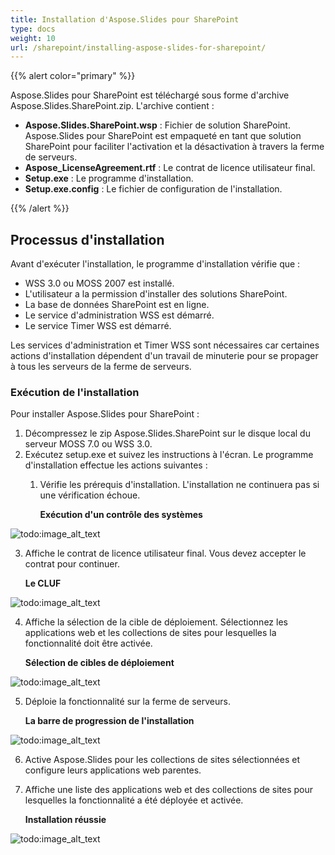 ```yaml
---
title: Installation d'Aspose.Slides pour SharePoint
type: docs
weight: 10
url: /sharepoint/installing-aspose-slides-for-sharepoint/
---
```


{{% alert color="primary" %}} 

Aspose.Slides pour SharePoint est téléchargé sous forme d'archive Aspose.Slides.SharePoint.zip. L'archive contient : 

- **Aspose.Slides.SharePoint.wsp** : Fichier de solution SharePoint. Aspose.Slides pour SharePoint est empaqueté en tant que solution SharePoint pour faciliter l'activation et la désactivation à travers la ferme de serveurs.
- **Aspose_LicenseAgreement.rtf** : Le contrat de licence utilisateur final.
- **Setup.exe** : Le programme d'installation.
- **Setup.exe.config** : Le fichier de configuration de l'installation.

{{% /alert %}} 
## **Processus d'installation**
Avant d'exécuter l'installation, le programme d'installation vérifie que :

- WSS 3.0 ou MOSS 2007 est installé.
- L'utilisateur a la permission d'installer des solutions SharePoint.
- La base de données SharePoint est en ligne.
- Le service d'administration WSS est démarré.
- Le service Timer WSS est démarré.

Les services d'administration et Timer WSS sont nécessaires car certaines actions d'installation dépendent d'un travail de minuterie pour se propager à tous les serveurs de la ferme de serveurs. 
### **Exécution de l'installation**
Pour installer Aspose.Slides pour SharePoint : 

1. Décompressez le zip Aspose.Slides.SharePoint sur le disque local du serveur MOSS 7.0 ou WSS 3.0.
2. Exécutez setup.exe et suivez les instructions à l'écran.
   Le programme d'installation effectue les actions suivantes : 
   1. Vérifie les prérequis d'installation. L'installation ne continuera pas si une vérification échoue. 

      **Exécution d'un contrôle des systèmes** 

![todo:image_alt_text](installing-aspose-slides-for-sharepoint_1.png)




3. Affiche le contrat de licence utilisateur final. Vous devez accepter le contrat pour continuer. 

   **Le CLUF** 

![todo:image_alt_text](installing-aspose-slides-for-sharepoint_2.png)




4. Affiche la sélection de la cible de déploiement. Sélectionnez les applications web et les collections de sites pour lesquelles la fonctionnalité doit être activée. 

   **Sélection de cibles de déploiement** 

![todo:image_alt_text](installing-aspose-slides-for-sharepoint_3.png)




5. Déploie la fonctionnalité sur la ferme de serveurs. 

   **La barre de progression de l'installation** 

![todo:image_alt_text](installing-aspose-slides-for-sharepoint_4.png)




6. Active Aspose.Slides pour les collections de sites sélectionnées et configure leurs applications web parentes.
7. Affiche une liste des applications web et des collections de sites pour lesquelles la fonctionnalité a été déployée et activée. 

   **Installation réussie** 

![todo:image_alt_text](installing-aspose-slides-for-sharepoint_5.png)